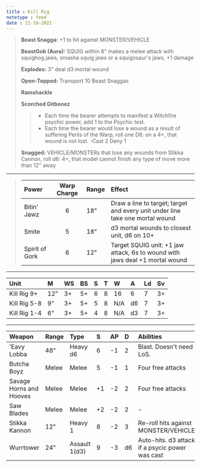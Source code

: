 ```yaml
---
title : Kill Rig
notetype : feed
date : 21-10-2021
---
```


> **Beast Snagga:** +1 to hit against MONSTER/VEHICLE
>
> **BeastGob (Aura):** SQUIG within 6" makes a melee attack with squighog jaws, smasha squig jaws or a squigosaur's jaws, +1 damage
>
> **Explodes:** 3" deal d3 mortal wound
>
> **Open-Topped:** Transport 10 Beast Snaggas
> 
>**Ramshackle**
>
> **Scorched Gitbonez** 
>> - Each time the bearer attempts to manifest a Witchfire psychic power, add 1 to the Psychic test.
>> - Each time the bearer would lose a wound as a result of suffering Perils of the Warp, roll one D6: on a 4+, that wound is not lost.
>>  -Cast 2 Deny 1
>
> **Snagged:** VEHICLE/MONSTERs that lose any wounds from Stikka Cannon, roll d6: 4+, that model cannot finish any type of move more than 12" away

---

> | Power   | Warp Charge | Range | Effect                                       |
> |:------- |:-----------:|:----- |:-------------------------------------------- |
> | Bitin' Jawz | 6 | 18" | Draw a line to target; target and every unit under line take one mortal wound|
> | Smite   | 5           | 18"   | d3 mortal wounds to closest unit, d6 on 10+  |
> | Spirit of Gork | 6 | 12" | Target SQUIG unit: +1 jaw attack, 6s to wound with jaws deal +1 mortal wound |

---

| Unit    | M   | WS  | BS  | S   | T   | W   | A   | Ld  | Sv  |
|:------- |:--- |:--- |:--- |:--- |:--- |:--- |:--- |:--- |:--- |
| Kill Rig 9+ | 12" | 3+ | 5+ | 6 | 8 | 16 | 6 | 7 | 3+ |
| Kill Rig 5-8 | 9" | 3+ | 5+ | 5 | 8 | N/A| d6| 7 | 3+ |
| Kill Rig 1-4 | 6" | 3+ | 5+ | 4 | 8 | N/A| d3| 7 | 3+ |

---

| Weapon       | Range | Type      | S   | AP  | D   | Abilities |
|:------------ |:----- |:--------- |:--- |:--- |:--- |:--------- |
| 'Eavy Lobba | 48" | Heavy d6 | 6 | -1 | 2 | Blast. Doesn't need LoS. |
| Butcha Boyz | Melee | Melee | 5 | -1 | 1 | Four free attacks |
| Savage Horns and Hooves | Melee | Melee | +1 | -2 | 2 | Four free attacks |
| Saw Blades | Melee | Melee | +2 | -2 | 2 | - |
| Stikka Kannon | 12" | Heavy 1 | 8 | -2 | 3 | Re-roll hits against MONSTER/VEHICLEs
| Wurrtower | 24" | Assault 1(d3) | 9 | -3 | d6 | Auto-hits. d3 attacks if a psycic power was cast |